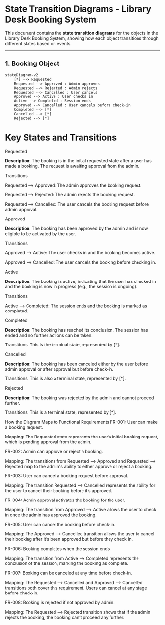# State Transition Diagrams - Library Desk Booking System

This document contains the **state transition diagrams** for the objects in the Library Desk Booking System, showing how each object transitions through different states based on events.
 
---

## 1. **Booking Object**

```mermaid
stateDiagram-v2
    [*] --> Requested
    Requested --> Approved : Admin approves
    Requested --> Rejected : Admin rejects
    Requested --> Cancelled : User cancels
    Approved --> Active : User checks in
    Active --> Completed : Session ends
    Approved --> Cancelled : User cancels before check-in
    Completed --> [*]
    Cancelled --> [*]
    Rejected --> [*]
```
# Key States and Transitions
Requested

**Description**: The booking is in the initial requested state after a user has made a booking. The request is awaiting approval from the admin.

Transitions:

Requested --> Approved: The admin approves the booking request.

Requested --> Rejected: The admin rejects the booking request.

Requested --> Cancelled: The user cancels the booking request before admin approval.

Approved

**Description**: The booking has been approved by the admin and is now eligible to be activated by the user.

Transitions:

Approved --> Active: The user checks in and the booking becomes active.

Approved --> Cancelled: The user cancels the booking before checking in.

Active

**Description**: The booking is active, indicating that the user has checked in and the booking is now in progress (e.g., the session is ongoing).

Transitions:

Active --> Completed: The session ends and the booking is marked as completed.

Completed

**Description**: The booking has reached its conclusion. The session has ended and no further actions can be taken.

Transitions: This is the terminal state, represented by [*].

Cancelled

**Description**: The booking has been canceled either by the user before admin approval or after approval but before check-in.

Transitions: This is also a terminal state, represented by [*].

Rejected

**Description**: The booking was rejected by the admin and cannot proceed further.

Transitions: This is a terminal state, represented by [*].

How the Diagram Maps to Functional Requirements
FR-001: User can make a booking request.

Mapping: The Requested state represents the user’s initial booking request, which is pending approval from the admin.

FR-002: Admin can approve or reject a booking.

Mapping: The transitions from Requested --> Approved and Requested --> Rejected map to the admin's ability to either approve or reject a booking.

FR-003: User can cancel a booking request before approval.

Mapping: The transition Requested --> Cancelled represents the ability for the user to cancel their booking before it’s approved.

FR-004: Admin approval activates the booking for the user.

Mapping: The transition from Approved --> Active allows the user to check in once the admin has approved the booking.

FR-005: User can cancel the booking before check-in.

Mapping: The Approved --> Cancelled transition allows the user to cancel their booking after it’s been approved but before they check in.

FR-006: Booking completes when the session ends.

Mapping: The transition from Active --> Completed represents the conclusion of the session, marking the booking as complete.

FR-007: Booking can be canceled at any time before check-in.

Mapping: The Requested --> Cancelled and Approved --> Cancelled transitions both cover this requirement. Users can cancel at any stage before check-in.

FR-008: Booking is rejected if not approved by admin.

Mapping: The Requested --> Rejected transition shows that if the admin rejects the booking, the booking can’t proceed any further.



